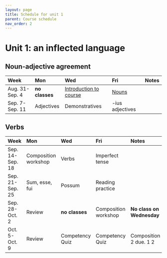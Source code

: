 ```yaml
---
layout: page
title: Schedule for unit 1
parent: Course schedule
nav_order: 2
---
```



# Unit 1: an inflected language



## Noun-adjective agreement

| Week | Mon     |  Wed     |  Fri     | Notes |
| :------------- | :------------- |:------------- | :-------------| :-------------|
|Aug. 31-Sep. 4 | **no classes** | [Introduction to course](../assignments/intro/)| [Nouns](../assignments/nouns/) |      |
|Sep. 7-Sep. 11 | Adjectives | Demonstratives| -ius adjectives |      |


## Verbs

| Week | Mon     |  Wed     |  Fri     | Notes |
| :------------- | :------------- |:------------- | :-------------| :-------------|
|Sep. 14-Sep. 18 | Composition workshop | Verbs| Imperfect tense |      |
|Sep. 21-Sep. 25 | Sum, esse, fui | Possum| Reading practice |      |
|Sep. 28-Oct. 2 | Review | **no classes**| Composition workshop |   **No class on Wednesday**   |
|Oct. 5-Oct. 9 | Review | Competency Quiz| Competency Quiz |     Composition 2 due. 1 2 |

